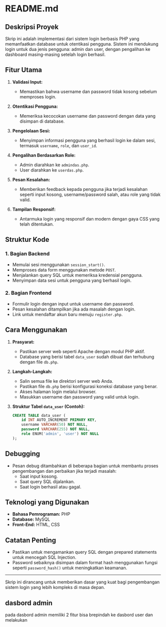 # README.md

## Deskripsi Proyek

Skrip ini adalah implementasi dari sistem login berbasis PHP yang memanfaatkan database untuk otentikasi pengguna. Sistem ini mendukung login untuk dua jenis pengguna: admin dan user, dengan pengalihan ke dashboard masing-masing setelah login berhasil.

## Fitur Utama

1. **Validasi Input:**
   - Memastikan bahwa username dan password tidak kosong sebelum memproses login.
   
2. **Otentikasi Pengguna:**
   - Memeriksa kecocokan username dan password dengan data yang disimpan di database.

3. **Pengelolaan Sesi:**
   - Menyimpan informasi pengguna yang berhasil login ke dalam sesi, termasuk `username`, `role`, dan `user_id`.

4. **Pengalihan Berdasarkan Role:**
   - Admin diarahkan ke `admindas.php`.
   - User diarahkan ke `userdas.php`.

5. **Pesan Kesalahan:**
   - Memberikan feedback kepada pengguna jika terjadi kesalahan seperti input kosong, username/password salah, atau role yang tidak valid.

6. **Tampilan Responsif:**
   - Antarmuka login yang responsif dan modern dengan gaya CSS yang telah ditentukan.

## Struktur Kode

### 1. **Bagian Backend**
- Memulai sesi menggunakan `session_start()`.
- Memproses data form menggunakan metode `POST`.
- Menjalankan query SQL untuk memeriksa kredensial pengguna.
- Menyimpan data sesi untuk pengguna yang berhasil login.

### 2. **Bagian Frontend**
- Formulir login dengan input untuk username dan password.
- Pesan kesalahan ditampilkan jika ada masalah dengan login.
- Link untuk mendaftar akun baru menuju `register.php`.

## Cara Menggunakan

1. **Prasyarat:**
   - Pastikan server web seperti Apache dengan modul PHP aktif.
   - Database yang berisi tabel `data_user` sudah dibuat dan terhubung dengan file `db.php`.

2. **Langkah-Langkah:**
   - Salin semua file ke direktori server web Anda.
   - Pastikan file `db.php` berisi konfigurasi koneksi database yang benar.
   - Akses halaman login melalui browser.
   - Masukkan username dan password yang valid untuk login.

3. **Struktur Tabel `data_user` (Contoh):**
   ```sql
   CREATE TABLE data_user (
       id INT AUTO_INCREMENT PRIMARY KEY,
       username VARCHAR(50) NOT NULL,
       password VARCHAR(255) NOT NULL,
       role ENUM('admin', 'user') NOT NULL
   );
   ```

## Debugging
- Pesan debug ditambahkan di beberapa bagian untuk membantu proses pengembangan dan perbaikan jika terjadi masalah:
  - Saat input kosong.
  - Saat query SQL dijalankan.
  - Saat login berhasil atau gagal.

## Teknologi yang Digunakan
- **Bahasa Pemrograman:** PHP
- **Database:** MySQL
- **Front-End:** HTML, CSS

## Catatan Penting
- Pastikan untuk mengamankan query SQL dengan prepared statements untuk mencegah SQL Injection.
- Password sebaiknya disimpan dalam format hash menggunakan fungsi seperti `password_hash()` untuk meningkatkan keamanan.

---

Skrip ini dirancang untuk memberikan dasar yang kuat bagi pengembangan sistem login yang lebih kompleks di masa depan.

## dasbord admin 
pada dasbord admin memiliki 2 fitur bisa brepindah ke dasbord user dan
melakukan 